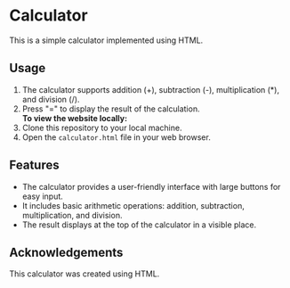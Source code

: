 # Calculator
This is a simple calculator implemented using HTML.
## Usage
1. The calculator supports addition (+), subtraction (-), multiplication (*), and division (/).
2. Press "=" to display the result of the calculation.
<br>**To view the website locally:** </br>
1. Clone this repository to your local machine.
2. Open the `calculator.html` file in your web browser.
## Features
- The calculator provides a user-friendly interface with large buttons for easy input.
- It includes basic arithmetic operations: addition, subtraction, multiplication, and division.
- The result displays at the top of the calculator in a visible place.
## Acknowledgements
This calculator was created using HTML.
